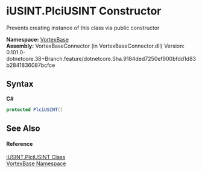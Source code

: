 # iUSINT.PlciUSINT Constructor 
 

Prevents creating instance of this class via public constructor

**Namespace:**&nbsp;<a href="N_VortexBase.md">VortexBase</a><br />**Assembly:**&nbsp;VortexBaseConnector (in VortexBaseConnector.dll) Version: 0.101.0-dotnetcore.38+Branch.feature/dotnetcore.Sha.9184ded7250ef900bfdd1d83b2841836087bcfce

## Syntax

**C#**<br />
``` C#
protected PlciUSINT()
```


## See Also


#### Reference
<a href="T_VortexBase_iUSINT_PlciUSINT.md">iUSINT.PlciUSINT Class</a><br /><a href="N_VortexBase.md">VortexBase Namespace</a><br />